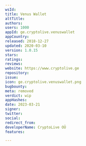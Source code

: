```yaml
---
wsId: 
title: Venus Wallet
altTitle: 
authors: 
users: 1000
appId: ge.cryptolive.venuswallet
appCountry: 
released: 2018-12-27
updated: 2020-03-10
version: 1.0.15
stars: 
ratings: 
reviews: 
website: https://www.cryptolive.ge
repository: 
issue: 
icon: ge.cryptolive.venuswallet.png
bugbounty: 
meta: removed
verdict: wip
appHashes: 
date: 2023-03-21
signer: 
twitter: 
social: 
redirect_from: 
developerName: CryptoLive OÜ
features: 

---
```


